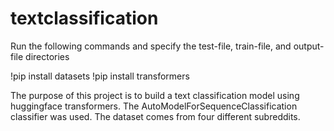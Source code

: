 # textclassification

Run the following commands and specify the test-file, train-file, and output-file directories 

!pip install datasets
!pip install transformers

The purpose of this project is to build a text classification model using huggingface transformers. The AutoModelForSequenceClassification classifier was used. 
The dataset comes from four different subreddits. 
